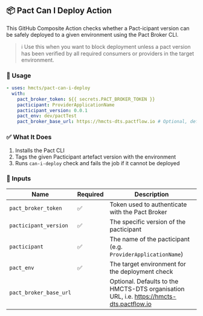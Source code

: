 ## 📦 Pact Can I Deploy Action

This GitHub Composite Action checks whether a Pact-icipant version can be safely deployed to a given environment using the Pact Broker CLI.

> ℹ️ Use this when you want to block deployment unless a pact version has been verified by all required consumers or providers in the target environment.

### 🚀 Usage

```yaml
- uses: hmcts/pact-can-i-deploy
  with:
    pact_broker_token: ${{ secrets.PACT_BROKER_TOKEN }}
    pacticipant: ProviderApplicationName
    pacticipant_version: 0.0.1
    pact_env: dev/pactTest
    pact_broker_base_url: https://hmcts-dts.pactflow.io # Optional, defaults to HMCTS-DTS Pact Broker
```

### ✅ What It Does

1. Installs the Pact CLI
2. Tags the given Pacticipant artefact version with the environment
3. Runs `can-i-deploy` check and fails the job if it cannot be deployed

### 📝 Inputs

| Name                     | Required | Description                                                  |
|--------------------------|----------|--------------------------------------------------------------|
| `pact_broker_token`  | ✅       | Token used to authenticate with the Pact Broker |
| `pacticipant_version` | ✅     | The specific version of the pacticipant                      |
| `pacticipant`            | ✅       | The name of the pacticipant (e.g. `ProviderApplicationName`) |
| `pact_env`               | ✅       | The target environment for the deployment check              |
| `pact_broker_base_url`   |          | Optional. Defaults to the HMCTS-DTS organisation URL, i.e. https://hmcts-dts.pactflow.io |

